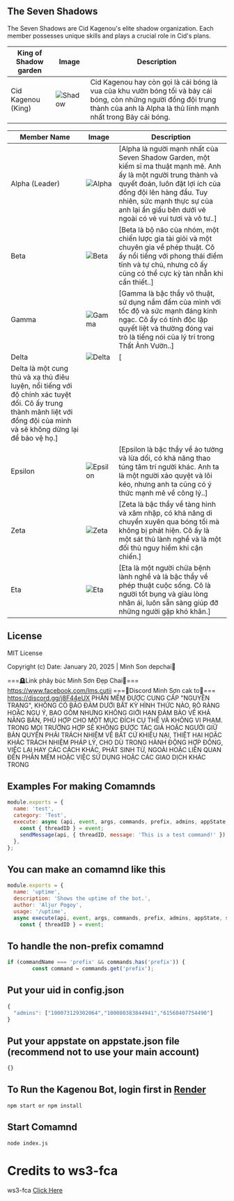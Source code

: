 
## The Seven Shadows

The Seven Shadows are Cid Kagenou's elite shadow organization.  Each member possesses unique skills and plays a crucial role in Cid's plans.

| King of Shadow garden | Image             | Description                                                                        |
|--------------|----------------------|------------------------------------------------------------------------------------|
| Cid Kagenou (King)        | ![Shadow](image/Shadow.jpg) | Cid Kagenou hay còn gọi là cái bóng là vua của khu vườn bóng tối và bảy cái bóng, còn những người đồng đội trung thành của anh là Alpha là thủ lĩnh mạnh nhất trong Bảy cái bóng.                                   |

| Member Name | Image             | Description                                                                        |
|--------------|----------------------|------------------------------------------------------------------------------------|
| Alpha (Leader)       | ![Alpha](image/Alpha.jpg) | [Alpha là người mạnh nhất của Seven Shadow Garden, một kiếm sĩ ma thuật mạnh mẽ. Anh ấy là một người trung thành và quyết đoán, luôn đặt lợi ích của đồng đội lên hàng đầu. Tuy nhiên, sức mạnh thực sự của anh lại ẩn giấu bên dưới vẻ ngoài có vẻ vui tươi và vô tư..]                                            |
| Beta         | ![Beta](image/Beta.jpg)  | [Beta là bộ não của nhóm, một chiến lược gia tài giỏi và một chuyên gia về phép thuật. Cô ấy nổi tiếng với phong thái điềm tĩnh và tự chủ, nhưng cô ấy cũng có thể cực kỳ tàn nhẫn khi cần thiết..] |
| Gamma        | ![Gamma](image/Gamma.jpg) | [Gamma là bậc thầy võ thuật, sử dụng nắm đấm của mình với tốc độ và sức mạnh đáng kinh ngạc. Cô ấy có tính độc lập quyết liệt và thường đóng vai trò là tiếng nói của lý trí trong Thất Ảnh Vườn..]|
| Delta        | ![Delta](image/Delta.jpg) | [
Delta là một cung thủ và xạ thủ điêu luyện, nổi tiếng với độ chính xác tuyệt đối. Cô ấy trung thành mãnh liệt với đồng đội của mình và sẽ không dừng lại để bảo vệ họ.]|
| Epsilon      | ![Epsilon](image/Epsilon.jpg) | [Epsilon là bậc thầy về ảo tưởng và lừa dối, có khả năng thao túng tâm trí người khác. Anh ta là một người xảo quyệt và lôi kéo, nhưng anh ta cũng có ý thức mạnh mẽ về công lý..]|
| Zeta         | ![Zeta](image/Zeta.jpg)  | [Zeta là bậc thầy về tàng hình và xâm nhập, có khả năng di chuyển xuyên qua bóng tối mà không bị phát hiện. Cô ấy là một sát thủ lành nghề và là một đối thủ nguy hiểm khi cận chiến.] |
| Eta          | ![Eta](image/Eta.jpg)   | [Eta là một người chữa bệnh lành nghề và là bậc thầy về phép thuật cuộc sống. Cô là người tốt bụng và giàu lòng nhân ái, luôn sẵn sàng giúp đỡ những người gặp khó khăn.]  |

## License

MIT License

Copyright (c) Date: January 20, 2025 | Minh Son depchai🔮

===🪦Link phây búc Minh Sơn Đẹp Chai🌸===
https://www.facebook.com/lms.cutii
===🔮Discord Minh Sơn cak to🦠===
https://discord.gg/j8F44eUX
PHẦN MỀM ĐƯỢC CUNG CẤP "NGUYÊN TRẠNG", KHÔNG CÓ BẢO ĐẢM DƯỚI BẤT KỲ HÌNH THỨC NÀO, RÕ RÀNG HOẶC
NGỤ Ý, BAO GỒM NHƯNG KHÔNG GIỚI HẠN ĐẢM BẢO VỀ KHẢ NĂNG BÁN,
PHÙ HỢP CHO MỘT MỤC ĐÍCH CỤ THỂ VÀ KHÔNG VI PHẠM. TRONG MỌI TRƯỜNG HỢP SẼ KHÔNG ĐƯỢC
TÁC GIẢ HOẶC NGƯỜI GIỮ BẢN QUYỀN PHẢI TRÁCH NHIỆM VỀ BẤT CỨ KHIẾU NẠI, THIỆT HẠI HOẶC KHÁC
TRÁCH NHIỆM PHÁP LÝ, CHO DÙ TRONG HÀNH ĐỘNG HỢP ĐỒNG, VIỆC LẠI HAY CÁC CÁCH KHÁC, PHÁT SINH TỪ,
NGOÀI HOẶC LIÊN QUAN ĐẾN PHẦN MỀM HOẶC VIỆC SỬ DỤNG HOẶC CÁC GIAO DỊCH KHÁC TRONG

## Examples For making Comamnds

```node.js
module.exports = {
  name: 'test',
  category: 'Test',
  execute: async (api, event, args, commands, prefix, admins, appState, sendMessage) => {
    const { threadID } = event;
    sendMessage(api, { threadID, message: 'This is a test command!' });
  },
};
```
## You can make an comamnd like this
```node.js
module.exports = {
  name: 'uptime',
  description: 'Shows the uptime of the bot.',
  author: 'Aljur Pogoy',
  usage: '/uptime',
  async execute(api, event, args, commands, prefix, admins, appState, sendMessage) {
    const { threadID } = event;
```
## To handle the non-prefix comamnd
```node.js
if (commandName === 'prefix' && commands.has('prefix')) {
        const command = commands.get('prefix');
```
## Put your uid in config.json
```node.js
{
  "admins": ["100073129302064","100080383844941","61560407754490"]
}
```
## Put your appstate on appstate.json file (recommend not to use your main account)
```node.js
{}
```

## To Run the Kagenou Bot, login first in [Render](render.com)
 ```
npm start or npm install
```
## Start Comamnd
```
node index.js
```

# Credits to ws3-fca 
ws3-fca [Click Here](https://www.npmjs.com/package/ws3-fca)
